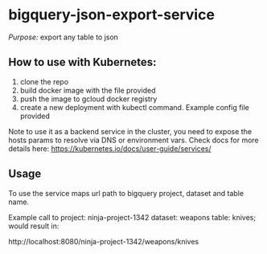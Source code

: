 # bigquery-json-export-service

*Purpose:* export any table to json

## How to use with Kubernetes:
1. clone the repo
2. build docker image with the file provided
3. push the image to gcloud docker registry
4. create a new deployment with kubectl command. Example config file provided

Note to use it as a backend service in the cluster, you need to expose the hosts params to resolve via DNS or environment vars. 
Check docs for more details here:  https://kubernetes.io/docs/user-guide/services/

## Usage
To use the service maps url path to bigquery project, dataset and table name.

Example call to project: ninja-project-1342 dataset: weapons table: knives;
would result in: 

http://localhost:8080/ninja-project-1342/weapons/knives
